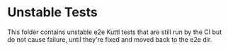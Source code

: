 # Unstable Tests

This folder contains unstable e2e Kuttl tests that are still run by the CI but do not cause failure, until
they're fixed and moved back to the e2e dir.
